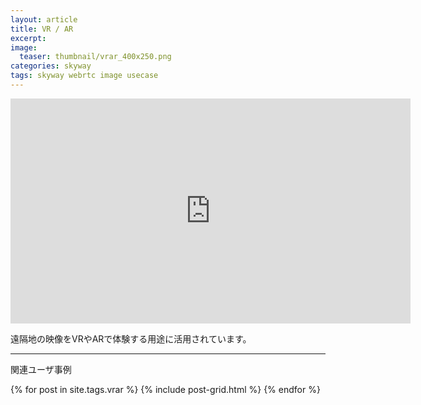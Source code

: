 ```yaml
---
layout: article
title: VR / AR
excerpt: 
image:
  teaser: thumbnail/vrar_400x250.png
categories: skyway
tags: skyway webrtc image usecase
---
```


<iframe src="https://player.vimeo.com/video/309708121" width="640" height="360" frameborder="0" webkitallowfullscreen mozallowfullscreen allowfullscreen></iframe>

遠隔地の映像をVRやARで体験する用途に活用されています。  

<hr>


関連ユーザ事例

<div class="tiles">
{% for post in site.tags.vrar %}
  {% include post-grid.html %}
{% endfor %}
</div><!-- /.tiles -->

